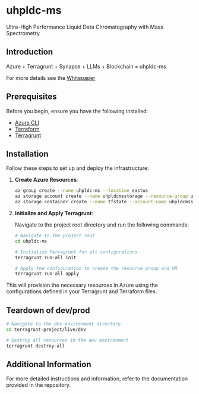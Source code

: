 # uhpldc-ms

Ultra-High Performance Liquid Data Chromatography with Mass Spectrometry

## Introduction

Azure + Terragrunt + Synapse + LLMs + Blockchain = uhpldc-ms

For more details see the [Whitepaper](docs/whitepaper_to_be_pdf.md)

## Prerequisites

Before you begin, ensure you have the following installed:

- [Azure CLI](https://docs.microsoft.com/en-us/cli/azure/install-azure-cli)
- [Terraform](https://learn.hashicorp.com/tutorials/terraform/install-cli)
- [Terragrunt](https://terragrunt.gruntwork.io/docs/getting-started/install/)

## Installation

Follow these steps to set up and deploy the infrastructure:

1. **Create Azure Resources**:

    ```sh
    az group create --name uhpldc-ms --location eastus
    az storage account create --name uhpldcmsstorage --resource-group uhpldc-ms --location eastus --sku Standard_LRS
    az storage container create --name tfstate --account-name uhpldcmsstorage
    ```

2. **Initialize and Apply Terragrunt**:

    Navigate to the project root directory and run the following commands:

    ```sh
    # Navigate to the project root
    cd uhpldc-ms

    # Initialize Terragrunt for all configurations
    terragrunt run-all init

    # Apply the configuration to create the resource group and VM
    terragrunt run-all apply
    ```

This will provision the necessary resources in Azure using the configurations defined in your Terragrunt and Terraform files.

## Teardown of dev/prod

```sh
# Navigate to the dev environment directory
cd terragrunt-project/live/dev

# Destroy all resources in the dev environment
terragrunt destroy-all
```

## Additional Information

For more detailed instructions and information, refer to the documentation provided in the repository.

